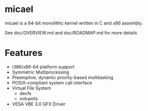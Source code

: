 # micael

micael is a 64-bit monolithic kernel written in C and x86 assembly.

See doc/OVERVIEW.md and doc/ROADMAP.md for more details

# Features

* i386/x86-64 platform support
* Symmetric Multiprocessing
* Preemptive, dynamic priority-based multitasking
* POSIX-compliant system call interface
* Virtual File System
   * devfs
   * initramfs
* VESA VBE 3.0 GFX Driver
